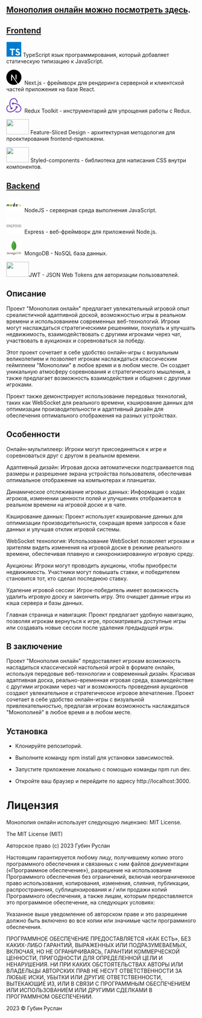 ## [Монополия онлайн можно посмотреть здесь](https://monopoly-chi.vercel.app).

## [Frontend](src)
 
<img src="https://github.com/devicons/devicon/blob/master/icons/typescript/typescript-original.svg" title="Java" alt="Java" width="40" height="40"/>&nbsp;TypeScript  язык программирования, который добавляет статическую типизацию к JavaScript.


 <img src="https://github.com/devicons/devicon/blob/master/icons/nextjs/nextjs-original.svg" title="React" alt="React" width="40" height="40"/>&nbsp;   Next.js - фреймворк для рендеринга серверной и клиентской частей приложения на базе React.

<img src="https://github.com/devicons/devicon/blob/master/icons/redux/redux-original.svg" title="React" alt="React" width="40" height="40"/>&nbsp;  Redux Toolkit - инструментарий для упрощения работы с Redux.

<img src="https://res.cloudinary.com/ds289tkqj/image/upload/v1686751831/git-hub-img/visual_schema_ndg3zi.jpg" width="60" height="40">   Feature-Sliced Design - архитектурная методология для проектирования frontend-приложени.

<img src="https://res.cloudinary.com/ds289tkqj/image/upload/v1686752467/git-hub-img/1jwk9rkgalxe89uftrha_xqaajc.webp" width="60" height="40"> Styled-components - библиотека для написания CSS внутри компонентов.

## [Backend](https://github.com/Ruslan-Gubin/monopoly-backend)

 <img src="https://github.com/devicons/devicon/blob/master/icons/nodejs/nodejs-original-wordmark.svg" title="React" alt="React" width="40" height="40"/>&nbsp;  NodeJS - серверная среда выполнения JavaScript.

<img src="https://github.com/devicons/devicon/blob/master/icons/express/express-original-wordmark.svg" title="React" alt="React" width="40" height="40"/>&nbsp; Express - веб-фреймворк для приложений Node.js.

<img src="https://github.com/devicons/devicon/blob/master/icons/mongodb/mongodb-original-wordmark.svg" title="React" alt="React" width="40" height="40"/>&nbsp; MongoDB - NoSQL база данных.

<img src="https://res.cloudinary.com/ds289tkqj/image/upload/v1686752822/git-hub-img/jwt-header_ighbb0.png" width="60" height="40">JWT - JSON Web Tokens для авторизации пользователей.


## Описание

Проект "Монополия онлайн" предлагает увлекательный игровой опыт среалистичной адаптивной доской, возможностью игры в реальном времени и использованием современных веб-технологий. Игроки могут наслаждаться стратегическими решениями, покупать и улучшать недвижимость, взаимодействовать с другими игроками через чат, участвовать в аукционах и соревноваться за победу.

Этот проект сочетает в себе удобство онлайн-игры с визуальным великолепием и позволяет игрокам наслаждаться классическим геймплеем "Монополии" в любое время и в любом месте. Он создает уникальную атмосферу соревнования и стратегического мышления, а также предлагает возможность взаимодействия и общения с другими игроками.

Проект также демонстрирует использование передовых технологий, таких как WebSocket для реального времени, кэширование данных для оптимизации производительности и адаптивный дизайн для обеспечения оптимального отображения на разных устройствах.
     
## Особенности

  Онлайн-мультиплеер: Игроки могут присоединяться к игре и соревноваться друг с другом в реальном времени.

  Адаптивный дизайн: Игровая доска автоматически подстраивается под размеры и разрешение экрана устройства пользователя, обеспечивая оптимальное отображение на компьютерах и планшетах.

  Динамическое отслеживание игровых данных: Информация о ходах игроков, изменении ценности полей и улучшениях отображается в реальном времени на игровой доске и в чате.

Кэширование данных: Проект использует кэширование данных для оптимизации производительности, сокращая время запросов к базе данных и улучшая отклик игровой системы.

WebSocket технология: Использование WebSocket позволяет игрокам и зрителям видеть изменения на игровой доске в режиме реального времени, обеспечивая плавную и синхронизированную игровую среду.

Аукционы: Игроки могут проводить аукционы, чтобы приобрести недвижимость. Участники могут повышать ставки, и победителем становится тот, кто сделал последнюю ставку.

Удаление игровой сессии: Игрок-победитель имеет возможность удалить игровую доску и закончить игру. Это очищает данные игры из кэша сервера и базы данных.

Главная страница и навигация: Проект предлагает удобную навигацию, позволяя игрокам вернуться к игре, просматривать доступные игры или создавать новые сессии после удаления предыдущей игры.

## В заключение

Проект "Монополия онлайн" предоставляет игрокам возможность насладиться классической настольной игрой в формате онлайн, используя передовые веб-технологии и современный дизайн. Красивая адаптивная доска, реально-временная игровая среда, взаимодействие с другими игроками через чат и возможность проведения аукционов создают увлекательное и стратегическое игровое впечатление. Проект сочетает в себе удобство онлайн-игры с визуальной привлекательностью, предлагая игрокам возможность наслаждаться "Монополией" в любое время и в любом месте.

## Установка

- Клонируйте репозиторий.

- Выполните команду npm install для установки зависимостей.

- Запустите приложение локально с помощью команды npm run dev.

- Откройте ваш браузер и перейдите по адресу http://localhost:3000.


# Лицензия

Монополия онлайн использует следующую лицензию: MIT License.

The MIT License (MIT)

Авторское право (c) 2023 Губин Руслан

Настоящим гарантируется любому лицу, получившему копию этого программного обеспечения и связанных с ним файлов документации («Программное обеспечение»), разрешение на использование Программного обеспечения без ограничений, включая неограниченное право использования, копирования, изменения, слияния, публикации, распространения, сублицензирования и / или продажи копий Программного обеспечения, а также лицам, которым предоставляется это программное обеспечение, на следующих условиях:

Указанное выше уведомление об авторском праве и это разрешение должно быть включено во все копии или значимые части программного обеспечения.

ПРОГРАММНОЕ ОБЕСПЕЧЕНИЕ ПРЕДОСТАВЛЯЕТСЯ «КАК ЕСТЬ», БЕЗ КАКИХ-ЛИБО ГАРАНТИЙ, ВЫРАЖЕННЫХ ИЛИ ПОДРАЗУМЕВАЕМЫХ, ВКЛЮЧАЯ, НО НЕ ОГРАНИЧИВАЯСЬ, ГАРАНТИИ КОММЕРЧЕСКОЙ ЦЕННОСТИ, ПРИГОДНОСТИ ДЛЯ ОПРЕДЕЛЕННОЙ ЦЕЛИ И НЕНАРУШЕНИЯ. НИ ПРИ КАКИХ ОБСТОЯТЕЛЬСТВАХ АВТОРЫ ИЛИ ВЛАДЕЛЬЦЫ АВТОРСКИХ ПРАВ НЕ НЕСУТ ОТВЕТСТВЕННОСТИ ЗА ЛЮБЫЕ ИСКИ, УБЫТКИ ИЛИ ДРУГИЕ ОТВЕТСТВЕННОСТИ, ВЫТЕКАЮЩИЕ ИЗ, ИЛИ В СВЯЗИ С ПРОГРАММНЫМ ОБЕСПЕЧЕНИЕМ ИЛИ ИСПОЛЬЗОВАНИЕМ ИЛИ ДРУГИМИ СДЕЛКАМИ В ПРОГРАММНОМ ОБЕСПЕЧЕНИИ.

2023 © Губин Руслан
